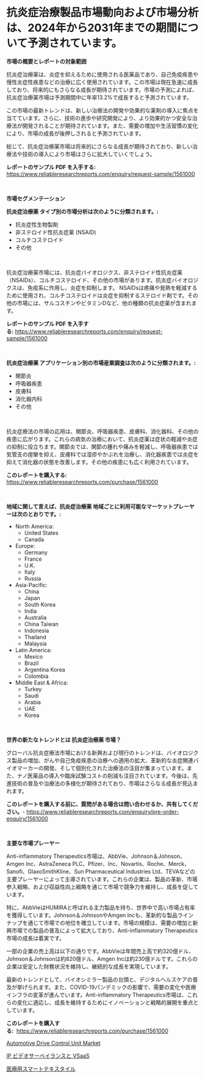 <p><h1>抗炎症治療製品市場動向および市場分析は、2024年から2031年までの期間について予測されています。</h1></p><p><strong>市場の概要とレポートの対象範囲</strong></p>
<p><p>抗炎症治療薬は、炎症を抑えるために使用される医薬品であり、自己免疫疾患や慢性炎症性疾患などの治療に広く使用されています。この市場は現在急速に成長しており、将来的にもさらなる成長が期待されています。市場の予測によれば、抗炎症治療薬市場は予測期間中に年率13.2%で成長すると予測されています。</p><p>この市場の最新トレンドは、新しい治療法の開発や効果的な薬剤の導入に焦点を当てています。さらに、技術の進歩や研究開発により、より効果的かつ安全な治療法が開発されることが期待されています。また、需要の増加や生活習慣の変化により、市場の成長が後押しされると予測されています。</p><p>総じて、抗炎症治療薬市場は将来的にさらなる成長が期待されており、新しい治療法や技術の導入により市場はさらに拡大していくでしょう。</p></p>
<p><strong>レポートのサンプル PDF を入手する:</strong> <a href="https://www.reliableresearchreports.com/enquiry/request-sample/1561000">https://www.reliableresearchreports.com/enquiry/request-sample/1561000</a></p>
<p>&nbsp;</p>
<p><strong>市場セグメンテーション</strong></p>
<p><strong>抗炎症治療薬 タイプ別の市場分析は次のように分類されます。:</strong></p>
<p><ul><li>抗炎症性生物製剤</li><li>非ステロイド性抗炎症薬 (NSAID)</li><li>コルチコステロイド</li><li>その他</li></ul></p>
<p>&nbsp;</p>
<p><p>抗炎症治療薬市場には、抗炎症バイオロジクス、非ステロイド性抗炎症薬（NSAIDs）、コルチコステロイド、その他の市場があります。抗炎症バイオロジクスは、免疫系に作用し、炎症を抑制します。 NSAIDsは疼痛や発熱を軽減するために使用され、コルチコステロイドは炎症を抑制するステロイド剤です。その他の市場には、サルコスチンやビタミンDなど、他の種類の抗炎症薬が含まれます。</p></p>
<p><strong>レポートのサンプル PDF を入手する:</strong>&nbsp;<a href="https://www.reliableresearchreports.com/enquiry/request-sample/1561000">https://www.reliableresearchreports.com/enquiry/request-sample/1561000</a></p>
<p>&nbsp;</p>
<p><strong> 抗炎症治療薬 アプリケーション別の市場産業調査は次のように分類されます。:</strong></p>
<p><ul><li>関節炎</li><li>呼吸器疾患</li><li>皮膚科</li><li>消化器内科</li><li>その他</li></ul></p>
<p>&nbsp;</p>
<p><p>抗炎症療法の市場の応用は、関節炎、呼吸器疾患、皮膚科、消化器科、その他の疾患に広がります。これらの病気の治療において、抗炎症薬は症状の軽減や炎症の抑制に役立ちます。関節炎では、関節の腫れや痛みを軽減し、呼吸器疾患では気管支の痙攣を抑え、皮膚科では湿疹やかぶれを治療し、消化器疾患では炎症を抑えて消化器の状態を改善します。その他の疾患にも広く利用されています。</p></p>
<p><strong>このレポートを購入する:</strong>&nbsp; <a href="https://www.reliableresearchreports.com/purchase/1561000">https://www.reliableresearchreports.com/purchase/1561000</a></p>
<p>&nbsp;</p>
<p><strong>地域に関して言えば、抗炎症治療薬 地域ごとに利用可能なマーケットプレーヤーは次のとおりです。:</strong></p>
<p><ul>
    <li>
        North America:
        <ul>
            <li>United States</li>
            <li>Canada</li>
        </ul>
    </li>
    <li>
        Europe:
        <ul>
            <li>Germany</li>
            <li>France</li>
            <li>U.K.</li>
            <li>Italy</li>
            <li>Russia</li>
        </ul>
    </li>
    <li>
        Asia-Pacific:
        <ul>
            <li>China</li>
            <li>Japan</li>
            <li>South Korea</li>
            <li>India</li>
            <li>Australia</li>
            <li>China Taiwan</li>
            <li>Indonesia</li>
            <li>Thailand</li>
            <li>Malaysia</li>
        </ul>
    </li>
    <li>
        Latin America:
        <ul>
            <li>Mexico</li>
            <li>Brazil</li>
            <li>Argentina Korea</li>
            <li>Colombia</li>
        </ul>
    </li>
    <li>
        Middle East & Africa:
        <ul>
            <li>Turkey</li>
            <li>Saudi</li>
            <li>Arabia</li>
            <li>UAE</li>
            <li>Korea</li>
        </ul>
    </li>
    </ul></p>
<p>&nbsp;</p>
<p><strong>世界の新たなトレンドとは 抗炎症治療薬 市場？</strong></p>
<p><p>グローバル抗炎症療法市場における新興および現行のトレンドは、バイオロジクス製品の増加、がんや自己免疫疾患の治療への適用の拡大、革新的な炎症関連バイオマーカーの開発、そして個別化された治療法の注目が集まっています。また、ナノ医薬品の導入や臨床試験コストの削減も注目されています。今後は、先進技術の普及や治療法の多様化が期待されており、市場はさらなる成長が見込まれます。</p></p>
<p><strong>このレポートを購入する前に、質問がある場合は問い合わせるか、共有してください。</strong>- <a href="https://www.reliableresearchreports.com/enquiry/pre-order-enquiry/1561000">https://www.reliableresearchreports.com/enquiry/pre-order-enquiry/1561000</a></p>
<p>&nbsp;</p>
<p><strong>主要な市場プレーヤー</strong></p>
<p><p>Anti-inflammatory Therapeutics市場は、AbbVie、Johnson＆Johnson、Amgen Inc、AstraZeneca PLC、Pfizer、Inc、Novartis、Roche、Merck、Sanofi、GlaxoSmithKline、Sun Pharmaceutical Industries Ltd、TEVAなどの主要プレーヤーによって主導されています。これらの企業は、製品の革新、市場参入戦略、および収益性向上戦略を通じて市場で競争力を維持し、成長を促しています。</p><p>特に、AbbVieはHUMIRAと呼ばれる主力製品を持ち、世界中で高い市場占有率を獲得しています。Johnson＆JohnsonやAmgen Incも、革新的な製品ラインナップを通じて市場での地位を確立しています。市場の規模は、需要の増加と新興市場での製品の普及によって拡大しており、Anti-inflammatory Therapeutics市場の成長は着実です。</p><p>一部の企業の売上高は以下の通りです。AbbVieは年間売上高で約320億ドル、Johnson＆Johnsonは約820億ドル、Amgen Incは約230億ドルです。これらの企業は安定した財務状況を維持し、継続的な成長を実現しています。</p><p>最新のトレンドとして、バイオシミラー製品の台頭と、デジタルヘルスケアの普及が挙げられます。また、COVID-19パンデミックの影響で、需要の変化や医療インフラの変革が進んでいます。Anti-inflammatory Therapeutics市場は、これらの変化に適応し、成長を維持するためにイノベーションと戦略的展開を重点としています。</p></p>
<p><strong>このレポートを購入する:</strong>&nbsp;&nbsp;<a href="https://www.reliableresearchreports.com/purchase/1561000">https://www.reliableresearchreports.com/purchase/1561000</a></p>
<p><p><a href="https://metal-farmhouse-e95.notion.site/Automotive-Drive-Control-Unit-Market-Research-Report-Unlocks-Analysis-on-the-Market-Financial-Status-d6b2b5b5b1f24dd0a915290f7f78a558">Automotive Drive Control Unit Market</a></p><p><a href="https://github.com/RodHoppe07/Market-Research-Report-List-1/blob/main/34993265833.md">IP ビデオサーベイランスと VSaaS</a></p><p><a href="https://github.com/laurenreichert/Market-Research-Report-List-1/blob/main/17888645832.md">医療用スマートテキスタイル</a></p></p>